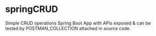 # springCRUD
Simple CRUD operations Spring Boot App with APIs exposed & can be tested by POSTMAN_COLLECTION attached in source code.
